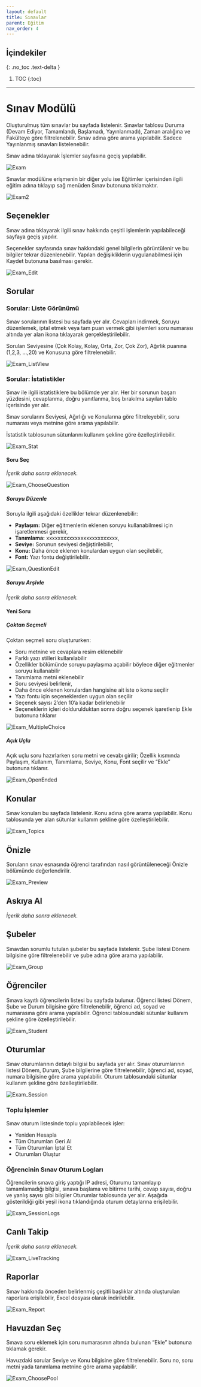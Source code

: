 ```yaml
---
layout: default
title: Sınavlar
parent: Eğitim
nav_order: 4
---
```


## İçindekiler
{: .no_toc .text-delta }

1. TOC
{:toc}

---

# Sınav Modülü

Oluşturulmuş tüm sınavlar bu sayfada listelenir. Sınavlar tablosu Duruma (Devam Ediyor, Tamamlandı, Başlamadı, Yayınlanmadı), Zaman aralığına ve Fakülteye göre filtrelenebilir. Sınav adına göre arama yapılabilir. Sadece Yayınlanmış sınavları listelenebilir.

Sınav adına tıklayarak İşlemler sayfasına geçiş yapılabilir.

![Exam](/docs/media/modules/course.app/exam/exam.png)

Sınavlar modülüne erişmenin bir diğer yolu ise Eğitimler içerisinden ilgili eğitim adına tıklayıp sağ menüden Sınav butonuna tıklamaktır.

![Exam2](/docs/media/modules/course.app/exam/course_exam.png)

## Seçenekler

Sınav adına tıklayarak ilgili sınav hakkında çeşitli işlemlerin yapılabileceği sayfaya geçiş yapılır.

Seçenekler sayfasında sınav hakkındaki genel bilgilerin görüntülenir ve bu bilgiler tekrar düzenlenebilir. Yapılan değişikliklerin uygulanabilmesi için Kaydet butonuna basılması gerekir.

![Exam_Edit](/docs/media/modules/course.app/exam/exam_edit.png)

## Sorular

### Sorular: Liste Görünümü

Sınav sorularının listesi bu sayfada yer alır. Cevapları indirmek, Soruyu düzenlemek, iptal etmek veya tam puan vermek gibi işlemleri soru numarası altında yer alan ikona tıklayarak gerçekleştirilebilir.

Soruları Seviyesine (Çok Kolay, Kolay, Orta, Zor, Çok Zor), Ağırlık puanına (1,2,3, …,20) ve Konusuna göre filtrelenebilir.

![Exam_ListView](/docs/media/modules/course.app/exam/exam_question_list_view.png)

### Sorular: İstatistikler

Sınav ile ilgili istatistiklere bu bölümde yer alır. Her bir sorunun başarı yüzdesini, cevaplanma, doğru yanıtlanma, boş bırakılma sayıları tablo içerisinde yer alır.

Sınav sorularını Seviyesi, Ağırlığı ve Konularına göre filtreleyebilir, soru numarası veya metnine göre arama yapılabilir.

İstatistik tablosunun sütunlarını kullanım şekline göre özelleştirilebilir.

![Exam_Stat](/docs/media/modules/course.app/exam/exam_question_stat_view.png)

#### Soru Seç

_İçerik daha sonra eklenecek._

![Exam_ChooseQuestion](/docs/media/modules/course.app/exam/exam_choose_question.png)

##### Soruyu Düzenle

Soruyla ilgili aşağıdaki özellikler tekrar düzenlenebilir:

* **Paylaşım:** Diğer eğitmenlerin eklenen soruyu kullanabilmesi için işaretlenmesi gerekir,
* **Tanımlama:** xxxxxxxxxxxxxxxxxxxxxxxxx,
* **Seviye:** Sorunun seviyesi değiştirilebilir,
* **Konu:** Daha önce eklenen konulardan uygun olan seçilebilir,
* **Font:** Yazı fontu değiştirilebilir.

![Exam_QuestionEdit](/docs/media/modules/course.app/exam/exam_question_edit.png)

##### Soruyu Arşivle

_İçerik daha sonra eklenecek._

#### Yeni Soru

##### Çoktan Seçmeli

Çoktan seçmeli soru oluştururken:

* Soru metnine ve cevaplara resim eklenebilir
* Farklı yazı stilleri kullanılabilir
* Özellikler bölümünde soruyu paylaşıma açabilir böylece diğer eğitmenler soruyu kullanabilir
* Tanımlama metni eklenebilir
* Soru seviyesi belirlenir, 
* Daha önce eklenen konulardan hangisine ait iste o konu seçilir
* Yazı fontu için seçeneklerden uygun olan seçilir
* Seçenek sayısı 2’den 10’a kadar belirlenebilir
* Seçeneklerin içleri doldurulduktan sonra doğru seçenek işaretlenip Ekle butonuna tıklanır

![Exam_MultipleChoice](/docs/media/modules/course.app/exam/exam_new_question_multiple_choice.png)

##### Açık Uçlu

Açık uçlu soru hazırlarken soru metni ve cevabı girilir; Özellik kısmında Paylaşım, Kullanım, Tanımlama, Seviye, Konu, Font seçilir ve “Ekle” butonuna tıklanır.

![Exam_OpenEnded](/docs/media/modules/course.app/exam/exam_new_question_open_ended.png)

## Konular

Sınav konuları bu sayfada listelenir. Konu adına göre arama yapılabilir. Konu tablosunda yer alan sütunlar kullanım şekline göre özelleştirilebilir.

![Exam_Topics](/docs/media/modules/course.app/exam/exam_topics.png)

## Önizle

Soruların sınav esnasında öğrenci tarafından nasıl görüntüleneceği Önizle bölümünde değerlendirilir.

![Exam_Preview](/docs/media/modules/course.app/exam/exam_preview.png)

## Askıya Al

_İçerik daha sonra eklenecek._

## Şubeler

Sınavdan sorumlu tutulan şubeler bu sayfada listelenir. Şube listesi Dönem bilgisine göre filtrelenebilir ve şube adına göre arama yapılabilir.

![Exam_Group](/docs/media/modules/course.app/exam/exam_group.png)

## Öğrenciler

Sınava kayıtlı öğrencilerin listesi bu sayfada bulunur. Öğrenci listesi Dönem, Şube ve Durum bilgisine göre filtrelenebilir, öğrenci ad, soyad ve numarasına göre arama yapılabilir.
Öğrenci tablosundaki sütunlar kullanım şekline göre özelleştirilebilir.

![Exam_Student](/docs/media/modules/course.app/exam/exam_student.png)

## Oturumlar

Sınav oturumlarının detaylı bilgisi bu sayfada yer alır. Sınav oturumlarının listesi Dönem, Durum, Şube bilgilerine göre filtrelenebilir, öğrenci ad, soyad, numara bilgisine göre arama yapılabilir.
Oturum tablosundaki sütunlar kullanım şekline göre özelleştirilebilir.

![Exam_Session](/docs/media/modules/course.app/exam/exam_session.png)

### Toplu İşlemler

Sınav oturum listesinde toplu yapılabilecek işler:

* Yeniden Hesapla
* Tüm Oturumları Geri Al
* Tüm Oturumları İptal Et
* Oturumları Oluştur

### Öğrencinin Sınav Oturum Logları

Öğrencilerin sınava giriş yaptığı IP adresi, Oturumu tamamlayıp tamamlamadığı bilgisi, sınava başlama ve bitirme tarihi, cevap sayısı, doğru ve yanlış sayısı gibi bilgiler Oturumlar tablosunda yer alır.
Aşağıda gösterildiği gibi yeşil ikona tıklandığında oturum detaylarına erişilebilir.

![Exam_SessionLogs](/docs/media/modules/course.app/exam/exam_session_logs.png)

## Canlı Takip

_İçerik daha sonra eklenecek._

![Exam_LiveTracking](/docs/media/modules/course.app/exam/exam_live_tracking.png)

## Raporlar

Sınav hakkında önceden belirlenmiş çeşitli başlıklar altında oluşturulan raporlara erişilebilir, Excel dosyası olarak indirilebilir.

![Exam_Report](/docs/media/modules/course.app/exam/exam_report.png)

## Havuzdan Seç

Sınava soru eklemek için soru numarasının altında bulunan “Ekle” butonuna tıklamak gerekir.

Havuzdaki sorular Seviye ve Konu bilgisine göre filtrelenebilir. Soru no, soru metni yada tanımlama metnine göre arama yapılabilir.

![Exam_ChoosePool](/docs/media/modules/course.app/exam/exam_choose_pool.png)
